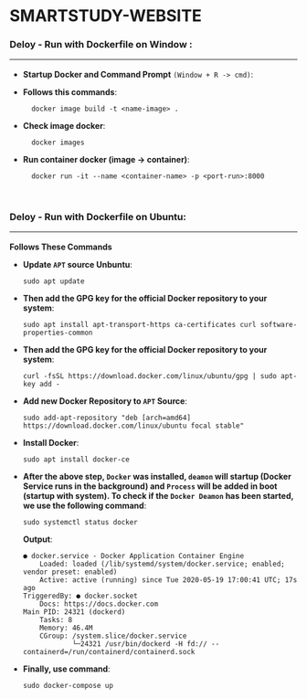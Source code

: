 # SMARTSTUDY-WEBSITE 
<!-- <img src="https://appmaster.io/cdn-cgi/image/width=1024,quality=83,format=auto/api/_files/QsSz55Kp9QZnZyprJbMRcX/download/"> -->

### Deloy - Run with Dockerfile on Window : <hr>
* **Startup Docker and Command Prompt** `(Window + R -> cmd)`:

* **Follows this commands**:

        docker image build -t <name-image> .

* **Check image docker**: 

        docker images 

* **Run container docker (image -> container)**:

        docker run -it --name <container-name> -p <port-run>:8000 
<br>


### Deloy - Run with Dockerfile on Ubuntu: <hr>

**Follows These Commands**

* **Update `APT` source Unbuntu**:
    ```sudo
    sudo apt update
    ```

* **Then add the GPG key for the official Docker repository to your system**:
    ```sudo
    sudo apt install apt-transport-https ca-certificates curl software-properties-common
    ```

* **Then add the GPG key for the official Docker repository to your system**:
    ```curl
    curl -fsSL https://download.docker.com/linux/ubuntu/gpg | sudo apt-key add -
    ```

* **Add new Docker Repository to `APT` Source**:
    ```sudo
    sudo add-apt-repository "deb [arch=amd64] https://download.docker.com/linux/ubuntu focal stable"
    ```
* **Install Docker**:
    ```sudo
    sudo apt install docker-ce
    ```

* **After the above step, `Docker` was installed, `deamon` will startup (Docker Service runs in the background) and `Process` will be added in boot (startup with system). To check if the `Docker Deamon` has been started, we use the following command**:
    ```sudo
    sudo systemctl status docker
    ```
    **Output**:
    ```
    ● docker.service - Docker Application Container Engine
        Loaded: loaded (/lib/systemd/system/docker.service; enabled; vendor preset: enabled)
        Active: active (running) since Tue 2020-05-19 17:00:41 UTC; 17s ago
    TriggeredBy: ● docker.socket
        Docs: https://docs.docker.com
    Main PID: 24321 (dockerd)
        Tasks: 8
        Memory: 46.4M
        CGroup: /system.slice/docker.service
                └─24321 /usr/bin/dockerd -H fd:// --containerd=/run/containerd/containerd.sock
    ```

* **Finally, use command**:
    ```
    sudo docker-compose up 
    ```